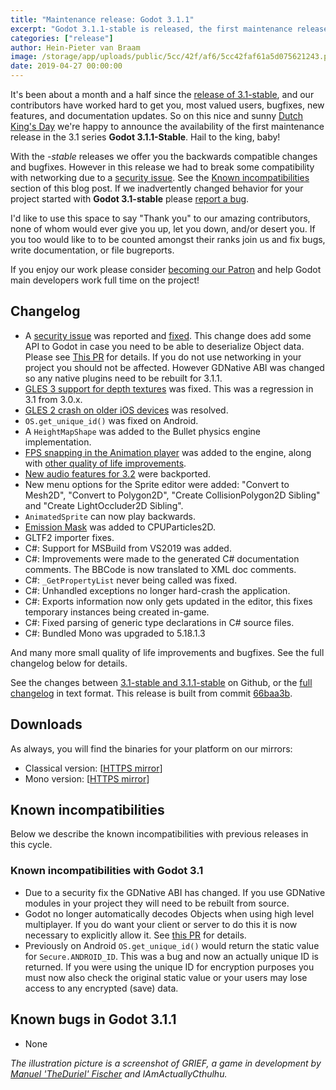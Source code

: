 ```yaml
---
title: "Maintenance release: Godot 3.1.1"
excerpt: "Godot 3.1.1-stable is released, the first maintenance release of the 3.1 series. In this release we've fixed an important security issue related to networking, added some nice quality of life improvements to the animation editor, and fixed several bugs."
categories: ["release"]
author: Hein-Pieter van Braam
image: /storage/app/uploads/public/5cc/42f/af6/5cc42faf61a5d075621243.png
date: 2019-04-27 00:00:00
---
```


It's been about a month and a half since the [release of 3.1-stable](https://godotengine.org/article/godot-3-1-released), and our contributors have worked hard to get you, most valued users, bugfixes, new features, and documentation updates. So on this nice and sunny [Dutch King's Day](https://en.wikipedia.org/wiki/Koningsdag) we're happy to announce the availability of the first maintenance release in the 3.1 series **Godot 3.1.1-Stable**. Hail to the king, baby!

With the *-stable* releases we offer you the backwards compatible changes and bugfixes. However in this release we had to break some compatibility with networking due to a [security issue](https://github.com/godotengine/godot/issues/27395). See the [Known incompatibilities](#known-incompatibilites) section of this blog post. If we inadvertently changed behavior for your project started with **Godot 3.1-stable** please [report a bug](https://github.com/godotengine/godot/issues/new).

I'd like to use this space to say "Thank you" to our amazing contributors, none of whom would ever give you up, let you down, and/or desert you. If you too would like to to be counted amongst their ranks join us and fix bugs, write documentation, or file bugreports.

If you enjoy our work please consider [becoming our Patron](https://www.patreon.com/godotengine) and help Godot main developers work full time on the project!

## Changelog

* A [security issue](https://github.com/godotengine/godot/issues/27395) was reported and [fixed](https://github.com/godotengine/godot/pull/27485). This change does add some API to Godot in case you need to be able to deserialize Object data. Please see [This PR](https://github.com/godotengine/godot/pull/27485) for details. If you do not use networking in your project you should not be affected. However GDNative ABI was changed so any native plugins need to be rebuilt for 3.1.1.
* [GLES 3 support for depth textures](https://github.com/godotengine/godot/pull/27317) was fixed. This was a regression in 3.1 from 3.0.x.
* [GLES 2 crash on older iOS devices](https://github.com/godotengine/godot/pull/27071) was resolved.
* `OS.get_unique_id()` was fixed on Android.
* A `HeightMapShape` was added to the Bullet physics engine implementation.
* [FPS snapping in the Animation player](https://twitter.com/reduzio/status/1117513556847726594) was added to the engine, along with [other quality of life improvements](https://twitter.com/reduzio/status/1117631934497206272).
* [New audio features for 3.2](https://godotengine.org/article/godot-32-will-get-new-audio-features) were backported.
* New menu options for the Sprite editor were added: "Convert to Mesh2D", "Convert to Polygon2D", "Create CollisionPolygon2D Sibling" and "Create LightOccluder2D Sibling".
* `AnimatedSprite` can now play backwards.
* [Emission Mask](https://github.com/godotengine/godot/pull/27238) was added to CPUParticles2D.
* GLTF2 importer fixes.
* C#: Support for MSBuild from VS2019 was added.
* C#: Improvements were made to the generated C# documentation comments. The BBCode is now translated to XML doc comments.
* C#: `_GetPropertyList` never being called was fixed.
* C#: Unhandled exceptions no longer hard-crash the application.
* C#: Exports information now only gets updated in the editor, this fixes temporary instances being created in-game.
* C#: Fixed parsing of generic type declarations in C# source files.
* C#: Bundled Mono was upgraded to 5.18.1.3

And many more small quality of life improvements and bugfixes. See the full changelog below for details.

See the changes between [3.1-stable and 3.1.1-stable](https://github.com/godotengine/godot/compare/320f49f204cfbf9b480fe62aaa7718afb74920a5...66baa3b633fe904ea0d90a9688d602d9f3a0b3bd) on Github, or the [full changelog](http://downloads.tuxfamily.org/godotengine/3.1.1/Godot_v3.1.1-stable_changelog.txt) in text format. This release is built from commit [66baa3b](https://github.com/godotengine/godot/commit/66baa3b633fe904ea0d90a9688d602d9f3a0b3bd).

## Downloads

As always, you will find the binaries for your platform on our mirrors:

- Classical version: [[HTTPS mirror](https://downloads.tuxfamily.org/godotengine/3.1.1/)]
- Mono version: [[HTTPS mirror](https://downloads.tuxfamily.org/godotengine/3.1.1/mono)]

## <a id="known-incompatibilites"></a>Known incompatibilities

Below we describe the known incompatibilities with previous releases in this cycle.

### Known incompatibilities with Godot 3.1

* Due to a security fix the GDNative ABI has changed. If you use GDNative modules in your project they will need to be rebuilt from source.
* Godot no longer automatically decodes Objects when using high level multiplayer. If you do want your client or server to do this it is now necessary to explicitly allow it. See [this PR](https://github.com/godotengine/godot/pull/27485) for details.
* Previously on Android `OS.get_unique_id()` would return the static value for `Secure.ANDROID_ID`. This was a bug and now an actually unique ID is returned. If you were using the unique ID for encryption purposes you must now also check the original static value or your users may lose access to any encrypted (save) data.


## <a id="known-bugs"></a> Known bugs in Godot 3.1.1

* None

*The illustration picture is a screenshot of *GRIEF*, a game in development by [Manuel 'TheDuriel' Fischer](https://twitter.com/the_duriel) and IAmActuallyCthulhu.*
